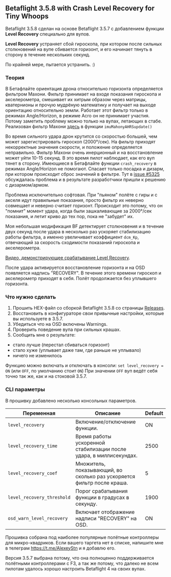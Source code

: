 ## Betaflight 3.5.8 with Сrash Level Recovery for Tiny Whoops

Betaflight 3.5.8 сделан на основе Betaflight 3.5.7 с добавлением функции **Level Recovery** специально для вупов.

**Level Recovery** устраняет сбой гироскопа, при котором после сильных столкновений на вупе сбивается горизонт, и его начинает тянуть в сторону в течение нескольких секунд.

По крайней мере, пытается устранить. :)

### Теория

В Бетафлайте ориентация дрона относительно горизонта определяется фильтром Махони. Фильтр принимает на входе показания гироскопа и акселерометра, смешивает их хитрым образом через матрицы, кватернионы и прочую мудрёную математику и получает на выходе ориентацию относительно земли. Работает этот фильтр только в режимах Angle/Horizon, в режиме Acro он не принимает участия. Потому заметить проблему можно только на вупах, летающих в стабе. Реализован фильтр Махони [здесь](https://github.com/betaflight/betaflight/blob/master/src/main/flight/imu.c) в функции `imuMahonyAHRSupdate()`

Во время сильного удара дрон крутится со скоростью большей, чем может зарегистрировать гироскоп (2000°/сек). На фильтр приходят некорректные значения скорости, и положение определяется неправильно. Фильтр Махони очень инерционный и на восстановление может уйти 10-15 секунд. В это время пилот наблюдает, как его вуп тянет в сторону. Имеющиеся в Бетафлайте функции `crash_recovery` в режимах Angle/Horizon не помогают. Спасает только посадка и дизарм, при котором происходит сброс значений в фильтре.
Тут в [issue #5325](https://github.com/betaflight/betaflight/issues/5325) обсуждалась проблема и в результате разработчики пришли к решению с дизармом/армом.

Проблема исключительно софтовая. При "пьяном" полёте с гиры и с акселя идут правильные показания, просто фильтр их неверно совмещает и неверно считает горизонт. Происходит это потому, что он "помнит" момент удара, когда были зашкаливающие за 2000°/сек показания, и летит криво до тех пор, пока не "забудет" их.

Моя небольшая модификация BF детектирует столкновения и в течение двух секунд после удара в несколько раз ускоряет стабилизацию работы фильтра, а именно увеличивает коэффициент `dcm_Kp`, отвечающий за скорость сходимости показаний гироскопа и акселерометра.

[Видео, демонстрирующее срабатывание Level Recovery](https://youtu.be/Ftog5Rmj9hc).

После удара активируется восстановление горизонта и на OSD появляется надпись "RECOVERY". В течение этого времени гироскоп и акселерометр приходят в себя. Полёт продолжается без уплывшего горизонта.


### Что нужно сделать

1. Прошить HEX-файл со сборкой Betaflight 3.5.8 со страницы [Releases](https://github.com/alexeystn/betaflight/releases).
2. Восстановить в конфигураторе свои привычные настройки, которые вы используете в 3.5.7.
3. Убедиться что на OSD включены Warnings.
4. Проверить поведение вупа при сильных крашах.
5. Сообщить мне о результате: 
- стало лучше (перестал сбиваться горизонт)
- стало хуже (уплывает даже там, где раньше не уплывало) 
- ничего не изменилось

Функцию можно включать и отключать в консоли:
`set level_recovery = ON`
(или `OFF`, по умолчанию стоит `ON`) При значении `OFF` вуп ведёт себя точно так же, как и на стоковой 3.5.7. 


### CLI параметры

В прошивку добавлено несколько консольных параметров.

Переменная|Описание|Default 
----------|--------|-------
`level_recovery`|Включение/отключение функции.|ON
`level_recovery_time`| Время работы ускоренной стабилизации после удара, в миллиcекундах.|2500
`level_recovery_coef`|Множитель, показывающий, во сколько раз ускоряется фильтр после краша.|5
`level_recovery_threshold`|Порог срабатывания функции в градусах в секунду.|1900
`osd_warn_level_recovery`|Включает отображение надписи "RECOVERY" на OSD.|ON
  

Прошивка собрана под наиболее популярные полётные контроллеры для микро-квадриков. 
Если вашего таргета нет в списке, напишите мне в телеграм https://t.me/AlexeyStn и я добавлю его.

Версия 3.5.7 выбрана потому, что она полноценно поддерживается полётными контроллерами с F3, а так же потому, что далеко не всем пилотам удалось хорошо настроить Betaflight 4 на своих вупах.
